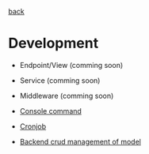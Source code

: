 [back](../index.md)

# Development

* Endpoint/View (comming soon)

* Service (comming soon)

* Middleware (comming soon)

* [Console command](./console.md)

* [Cronjob](./cronjob.md)
  
* [Backend crud management of model](./backend_crud_model.md)
